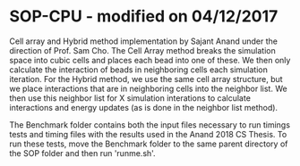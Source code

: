 # SOP-CPU - modified on 04/12/2017

Cell array and Hybrid method implementation by Sajant Anand under the direction of Prof. Sam Cho. The Cell Array method breaks the simulation space into cubic cells and places each bead into one of these. We then only calculate the interaction of beads in neighboring cells each simulation iteration. For the Hybrid method, we use the same cell array structure, but we place interactions that are in neighboring cells into the neighbor list. We then use this neighbor list for X simulation interations to calculate interactions and energy updates (as is done in the neighbor list method).

The Benchmark folder contains both the input files necessary to run timings tests and timing files with the results used in the Anand 2018 CS Thesis. To run these tests, move the Benchmark folder to the same parent directory of the SOP folder and then run 'runme.sh'.
